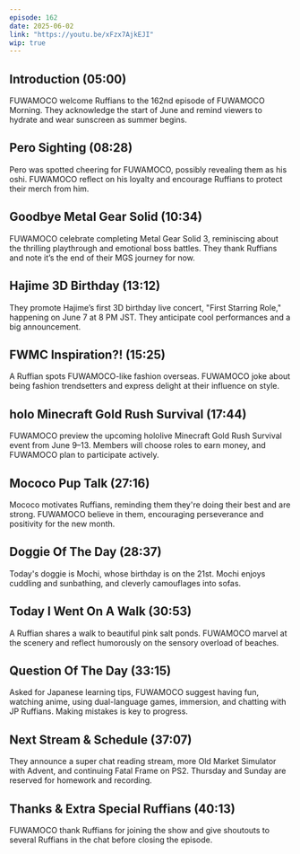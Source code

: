 ```yaml
---
episode: 162
date: 2025-06-02
link: "https://youtu.be/xFzx7AjkEJI"
wip: true
---
```


## Introduction (05:00)

FUWAMOCO welcome Ruffians to the 162nd episode of FUWAMOCO Morning. They acknowledge the start of June and remind viewers to hydrate and wear sunscreen as summer begins.

## Pero Sighting (08:28)

Pero was spotted cheering for FUWAMOCO, possibly revealing them as his oshi. FUWAMOCO reflect on his loyalty and encourage Ruffians to protect their merch from him.

## Goodbye Metal Gear Solid (10:34)

FUWAMOCO celebrate completing Metal Gear Solid 3, reminiscing about the thrilling playthrough and emotional boss battles. They thank Ruffians and note it’s the end of their MGS journey for now.

## Hajime 3D Birthday (13:12)

They promote Hajime’s first 3D birthday live concert, "First Starring Role," happening on June 7 at 8 PM JST. They anticipate cool performances and a big announcement.

## FWMC Inspiration?! (15:25)

A Ruffian spots FUWAMOCO-like fashion overseas. FUWAMOCO joke about being fashion trendsetters and express delight at their influence on style.

## holo Minecraft Gold Rush Survival (17:44)

FUWAMOCO preview the upcoming hololive Minecraft Gold Rush Survival event from June 9–13. Members will choose roles to earn money, and FUWAMOCO plan to participate actively.

## Mococo Pup Talk (27:16)

Mococo motivates Ruffians, reminding them they're doing their best and are strong. FUWAMOCO believe in them, encouraging perseverance and positivity for the new month.

## Doggie Of The Day (28:37)

Today's doggie is Mochi, whose birthday is on the 21st. Mochi enjoys cuddling and sunbathing, and cleverly camouflages into sofas.

## Today I Went On A Walk (30:53)

A Ruffian shares a walk to beautiful pink salt ponds. FUWAMOCO marvel at the scenery and reflect humorously on the sensory overload of beaches.

## Question Of The Day (33:15)

Asked for Japanese learning tips, FUWAMOCO suggest having fun, watching anime, using dual-language games, immersion, and chatting with JP Ruffians. Making mistakes is key to progress.

## Next Stream & Schedule (37:07)

They announce a super chat reading stream, more Old Market Simulator with Advent, and continuing Fatal Frame on PS2. Thursday and Sunday are reserved for homework and recording.

## Thanks & Extra Special Ruffians (40:13)

FUWAMOCO thank Ruffians for joining the show and give shoutouts to several Ruffians in the chat before closing the episode.

